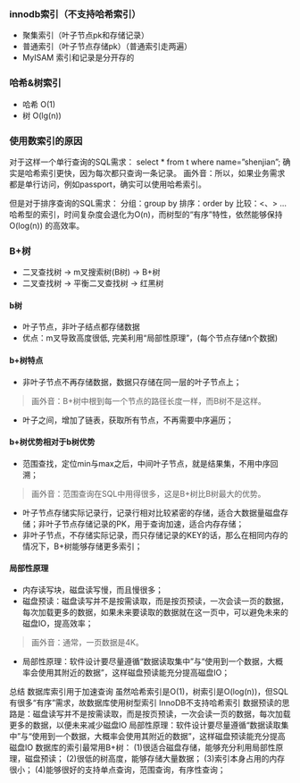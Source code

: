 ### innodb索引（不支持哈希索引）
- 聚集索引（叶子节点pk和存储记录）
- 普通索引（叶子节点存储pk）（普通索引走两遍）
- MyISAM 索引和记录是分开存的

### 哈希&树索引
- 哈希 O(1)
- 树 O(lg(n))

### 使用数索引的原因
对于这样一个单行查询的SQL需求：
select * from t where name=”shenjian”;
确实是哈希索引更快，因为每次都只查询一条记录。
画外音：所以，如果业务需求都是单行访问，例如passport，确实可以使用哈希索引。
 
但是对于排序查询的SQL需求：
分组：group by
排序：order by
比较：<、>
…
哈希型的索引，时间复杂度会退化为O(n)，而树型的“有序”特性，依然能够保持O(log(n)) 的高效率。


### B+树
- 二叉查找树 -> m叉搜索树(B树) -> B+树
- 二叉查找树 -> 平衡二叉查找树 -> 红黑树

#### b树
- 叶子节点，非叶子结点都存储数据
- 优点：m叉导致高度很低, 完美利用“局部性原理”，(每个节点存储n个数据)

#### b+树特点
- 非叶子节点不再存储数据，数据只存储在同一层的叶子节点上；
> 画外音：B+树中根到每一个节点的路径长度一样，而B树不是这样。
- 叶子之间，增加了链表，获取所有节点，不再需要中序遍历；

#### b+树优势相对于b树优势
- 范围查找，定位min与max之后，中间叶子节点，就是结果集，不用中序回溯；
> 画外音：范围查询在SQL中用得很多，这是B+树比B树最大的优势。
- 叶子节点存储实际记录行，记录行相对比较紧密的存储，适合大数据量磁盘存储；非叶子节点存储记录的PK，用于查询加速，适合内存存储；
- 非叶子节点，不存储实际记录，而只存储记录的KEY的话，那么在相同内存的情况下，B+树能够存储更多索引；

#### 局部性原理
- 内存读写块，磁盘读写慢，而且慢很多；
- 磁盘预读：磁盘读写并不是按需读取，而是按页预读，一次会读一页的数据，每次加载更多的数据，如果未来要读取的数据就在这一页中，可以避免未来的磁盘IO，提高效率；
> 画外音：通常，一页数据是4K。
- 局部性原理：软件设计要尽量遵循“数据读取集中”与“使用到一个数据，大概率会使用其附近的数据”，这样磁盘预读能充分提高磁盘IO；

总结
数据库索引用于加速查询
虽然哈希索引是O(1)，树索引是O(log(n))，但SQL有很多“有序”需求，故数据库使用树型索引
InnoDB不支持哈希索引
数据预读的思路是：磁盘读写并不是按需读取，而是按页预读，一次会读一页的数据，每次加载更多的数据，以便未来减少磁盘IO
局部性原理：软件设计要尽量遵循“数据读取集中”与“使用到一个数据，大概率会使用其附近的数据”，这样磁盘预读能充分提高磁盘IO
数据库的索引最常用B+树：
(1)很适合磁盘存储，能够充分利用局部性原理，磁盘预读；
(2)很低的树高度，能够存储大量数据；
(3)索引本身占用的内存很小；
(4)能够很好的支持单点查询，范围查询，有序性查询；



